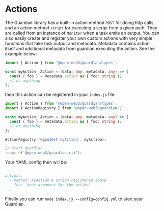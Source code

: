 # Actions

The Guardian library has a built-in action method `POST` for doing http calls, and an action method `script` for executing a script from a given path. They are called from an instance of `Monitor` when a task emits an output. You can also easily create and register your own custom actions with very simple functions that take task output and metadata. Metadata contains action itself and additional metadata from guardian executing the action. See the example below:

```typescript
import { Action } from '@open-web3/guardian/types';

const myAction: Action = (data: any, metadata: any) => {
  const { foo } = metadata.action as { foo: string };
  // do anything
};
```

then this action can be registered in your `index.js` file

```typescript
import { Action } from '@open-web3/guardian/types';
import { ActionRegistry } from '@open-web3/guardian';

const myAction: Action = (data: any, metadata: any) => {
  const { foo } = metadata.action as { foo: string };
  // do anything
};

ActionRegistry.register('myAction', myAction);

// start guardian
require('@open-web3/guardian-cli');
```

Your YAML config then will be:

```yaml
...
actions:
  - method: myAction # action registered above
    foo: "your argument for the action"
...
```

Finally you can run `node index.js --config=config.yml` to start your Guardian.